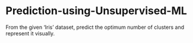# Prediction-using-Unsupervised-ML
 From the given ‘Iris’ dataset, predict the optimum number of clusters and represent it visually.
